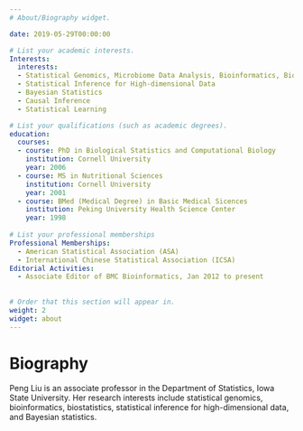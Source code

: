 ```yaml
---
# About/Biography widget.

date: 2019-05-29T00:00:00

# List your academic interests.
Interests:
  interests:
  - Statistical Genomics, Microbiome Data Analysis, Bioinformatics, Biostatistics
  - Statistical Inference for High-dimensional Data
  - Bayesian Statistics
  - Causal Inference
  - Statistical Learning

# List your qualifications (such as academic degrees).
education:
  courses:
  - course: PhD in Biological Statistics and Computational Biology
    institution: Cornell University
    year: 2006
  - course: MS in Nutritional Sciences
    institution: Cornell University
    year: 2001
  - course: BMed (Medical Degree) in Basic Medical Sicences
    institution: Peking University Health Science Center
    year: 1998
    
# List your professional memberships
Professional Memberships:
  - American Statistical Association (ASA)
  - International Chinese Statistical Association (ICSA)
Editorial Activities:
  - Associate Editor of BMC Bioinformatics, Jan 2012 to present
  
  
# Order that this section will appear in.
weight: 2
widget: about
---
```


# Biography

Peng Liu is an associate professor in the Department of Statistics, Iowa State University. Her research interests include statistical genomics, bioinformatics, biostatistics, statistical inference for high-dimensional data, and Bayesian statistics.
